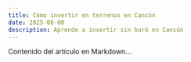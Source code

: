 ```yaml
---
title: Cómo invertir en terrenos en Cancún
date: 2025-06-08
description: Aprende a invertir sin buró en Cancún
---
```


Contenido del artículo en Markdown...
